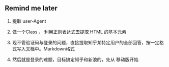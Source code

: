 ## Remind me later

1. 提取 user-Agent
2. 做一个Class ， 利用正则表达式去提取 HTML 的基本元素



3. 现不管验证码与登录的问题，直接提取知乎某特定用户的全部回答，按一定格式写入文档中。Markdown格式
4. 然后就是登录的难题，目标搞定知乎和新浪的，先从 移动版开始
